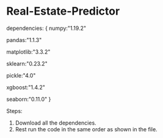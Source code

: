 <!--
Title: Predicting Real Estate (Housing) Prices

Team Members:
1.	Karthik Goel-19BCE2002
2.	Saransh Dabas-19BCE0966
3.	Geethika Atthi-19BCE2225
4.	Parth Maitrey-19BCT0188
-->



# Real-Estate-Predictor 

dependencies: {
numpy:"1.19.2"

pandas:"1.1.3"

matplotlib:"3.3.2"

sklearn:"0.23.2"

pickle:"4.0"

xgboost:"1.4.2"

seaborn:"0.11.0"
}



Steps:
1. Download all the dependencies.
2. Rest run the code in the same order as shown in the file.
